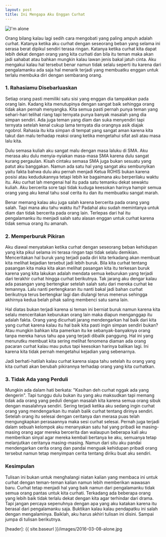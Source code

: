 ```yaml
---
layout: post
title: Ini Mengapa Aku Enggan Curhat
---
```

![I'm alone](header)

Orang bilang kalau lagi sedih cara mengobati yang paling ampuh adalah curhat. Katanya ketika aku curhat dengan seseorang beban
yang selama ini serasa berat dipikul sendiri terasa ringan. Katanya ketika curhat kita dapat lebih dekat dengan orang yang
kita curhati dan bila itu teman maka akan jadi sahabat atau bahkan mungkin kalau lawan jenis bakal jatuh cinta. Aku mengakui kalau
hal tersebut benar namun tidak selalu seperti itu karena dari pengalamanku ada saja hal menarik terjadi yang membuatku enggan
untuk terlalu membuka diri dengan sembarang orang.

### 1. Rahasiamu Disebarluaskan

Setiap orang pasti memiliki satu sisi yang enggan dia tampakkan pada orang lain. Kadang kita menutupinya dengan sangat baik sehingga
orang tidak akan pernah menyangka. Kita semua pasti pernah punya teman yang sehari-hari telihat riang tapi ternyata punya banyak masalah
yang dia simpan sendiri. Ada juga teman yang diam dan suka menyendiri tapi ternyata setelah kenal cukup lama ternyata dia orangnya asik
diajak ngobrol. Rahasia itu kita simpan di tempat yang sangat aman karena kita takut dan malu terhadap reaksi orang ketika mengetahui
sifat asli atau masa lalu kita.

Dulu semasa kuliah aku sangat malu dengan masa laluku di SMA. Aku merasa aku dulu menyia-nyiakan masa-masa SMA karena dulu sangat kurang
pergaulan. Kisah cintaku semasa SMA juga bukan sesuatu yang patut aku banggakan. Namun ada satu hal yang sangat aku sembunyikan yaitu fakta
bahwa dulu aku pernah menjadi Ketua ROHIS bukan karena posisi atau kedudukannya tetapi lebih ke bagaimana aku berperilaku waktu itu. Aku
curhat lah mengenai hal itu pada satu temanku dekat sewaktu kuliah. Aku bercerita sore tapi tidak kuduga keesokan harinya hampir semua
orang yang aku kenal tahu soal cerita itu dan itu membuatku sangat marah.

Benar memang kalau aku juga salah karena bercerita pada orang yang salah. Tapi mana aku tahu waktu itu? Padahal aku sudah memintanya untuk
diam dan tidak bercerita pada orang lain. Terlepas dari hal itu pengalamanku itu menjadi salah satu alasan enggan untuk curhat karena tidak
semua orang itu amanah.

### 2. Memperburuk Pikiran

Aku diawal menyatakan ketika curhat dengan seseorang beban kehidupan yang kita pikul selama ini terasa ringan tapi tidak selalu demikian.
Menceritakan hal buruk yang terjadi pada diri kita terkadang akan membuat kita melihat kejadian tersebut jadi lebih buruk. Bila kita curhat
tentang pasangan kita maka kita akan melihat pasangan kita itu terkesan buruk karena yang kita lakukan adalah mendata semua keburukan
yang terjadi dari terakhir curhat hingga curhat berikutnya. Tak jarang aku dengar kalau ada pasangan yang bertengkar setelah salah satu dari
mereka curhat ke temannya. Lalu nanti pertengkaran itu nanti bakal jadi bahan curhat berikutnya terus bertengkar lagi dan diulangi terus
menerus sehingga akhirnya kedua belah pihak saling membenci satu sama lain.

Hal diatas bukan terjadi karena si teman ini berniat buruk namun karena kita selalu menceritakan keburukan orang lain maka diapun menganggap
itu adalah fakta. Orang yang dicurhati jarang mendengarkan hal baik dari kita yang curhat karena kalau itu hal baik kita pasti ingin simpan
sendiri bukan? Atau mungkin bahkan kita pamerkan itu ke sebanyak-banyaknya orang tanpa mereka harus tahu apa yang terjadi dibalik panggung.
Hal ini yang menurutku membuat kita sering melihat fenomena diaman ada orang pacaran curhat kalau mau putus tapi keesokan harinya balikan lagi.
Ini karena kita tidak pernah mengetahui kejadian yang sebenarnya.

Jadi berhati-hatilah kalau curhat karena siapa tahu setelah itu orang yang kita curhati akan berubah pikirannya terhadap orang yang kita curhatkan.

### 3. Tidak Ada yang Perduli

Mungkin ada dalam hati berkata: "Kasihan deh curhat nggak ada yang dengerin". Tapi tunggu dulu bukan itu yang aku maksudkan tapi memang tidak
ada orang yang peduli dengan masalah kita karena semua orang sibuk dengan masalahnya sendiri. Sering terjadi ketika aku sedang ingin curhat
orang yang mendengarkan itu malah balik curhat tentang dirinya sendiri. Setelah orang itu selesai dengan ceritanya dan merasa puas telah
mengungkapkan perasaannya maka sesi curhat selesai. Pernah juga terjadi dalam sebuah kelompok aku menanyakan satu hal yang pribadi ke masing-masing
orang agar mereka bercerita dan walaupun beberapa kali aku memberikan sinyal agar mereka kembali bertanya ke aku, semuanya tetap melanjutkan ceritanya
masing-masing. Namun dari situ aku pandai mendengarkan cerita orang dan pandai menguak kehidupan pribadi orang tersebut namun tetap menyimpan cerita
tentang diriku buat aku sendiri.

### Kesimpulan

Tulisan ini bukan untuk menghalangi niatan kalian yang membaca ini untuk curhat dengan teman-teman kalian namun lebih memberikan wawasan baru.
Curhat tetap menjadi hal yang baik namun dari pengalamanku tidak semua orang pantas untuk kita curhati. Terkadang ada beberapa orang yang
lebih baik tidak terlalu dekat dengan kita agar terhindar dari drama. Tapi jangan percaya sepenuhnya dengan apa yang aku katakan karena itu
berasal dari pengalamanku saja. Buktikan kalau kalau pendapatku ini salah dengan mengalaminya. Baiklah, aku harus akhiri tulisan ini disini.
Sampai jumpa di tulisan berikutnya.

[header]: {{ site.baseurl }}/images/2016-03-08-alone.jpg
